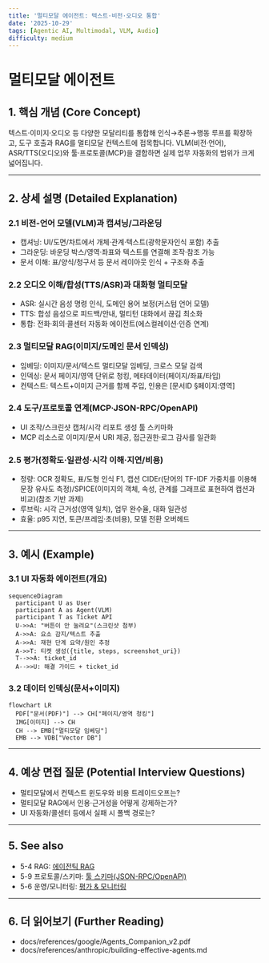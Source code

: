 ```yaml
---
title: '멀티모달 에이전트: 텍스트·비전·오디오 통합'
date: '2025-10-29'
tags: [Agentic AI, Multimodal, VLM, Audio]
difficulty: medium
---
```


# 멀티모달 에이전트

## 1. 핵심 개념 (Core Concept)

텍스트·이미지·오디오 등 다양한 모달리티를 통합해 인식→추론→행동 루프를 확장하고, 도구 호출과 RAG를 멀티모달 컨텍스트에 접목합니다. VLM(비전·언어), ASR/TTS(오디오)와 툴·프로토콜(MCP)을 결합하면 실제 업무 자동화의 범위가 크게 넓어집니다.

______________________________________________________________________

## 2. 상세 설명 (Detailed Explanation)

### 2.1 비전-언어 모델(VLM)과 캡셔닝/그라운딩

- 캡셔닝: UI/도면/차트에서 개체·관계·텍스트(광학문자인식 포함) 추출
- 그라운딩: 바운딩 박스/영역·좌표와 텍스트를 연결해 조작·참조 가능
- 문서 이해: 표/양식/청구서 등 문서 레이아웃 인식 + 구조화 추출

### 2.2 오디오 이해/합성(TTS/ASR)과 대화형 멀티모달

- ASR: 실시간 음성 명령 인식, 도메인 용어 보정(커스텀 언어 모델)
- TTS: 합성 음성으로 피드백/안내, 멀티턴 대화에서 끊김 최소화
- 통합: 전화·회의·콜센터 자동화 에이전트(에스컬레이션·인증 연계)

### 2.3 멀티모달 RAG(이미지/도메인 문서 인덱싱)

- 임베딩: 이미지/문서/텍스트 멀티모달 임베딩, 크로스 모달 검색
- 인덱싱: 문서 페이지/영역 단위로 청킹, 메타데이터(페이지/좌표/타입)
- 컨텍스트: 텍스트+이미지 근거를 함께 주입, 인용은 \[문서ID §페이지:영역\]

### 2.4 도구/프로토콜 연계(MCP·JSON-RPC/OpenAPI)

- UI 조작/스크린샷 캡처/시각 리포트 생성 툴 스키마화
- MCP 리소스로 이미지/문서 URI 제공, 접근권한·로그 감사를 일관화

### 2.5 평가(정확도·일관성·시각 이해·지연/비용)

- 정량: OCR 정확도, 표/도형 인식 F1, 캡션 CIDEr(단어의 TF-IDF 가중치를 이용해 문장 유사도 측정)/SPICE(이미지의 객체, 속성, 관계를 그래프로 표현하여 캡션과 비교)(참조 기반 과제)
- 루브릭: 시각 근거성(영역 일치), 업무 완수율, 대화 일관성
- 효율: p95 지연, 토큰/프레임·초(비용), 모델 전환 오버헤드

______________________________________________________________________

## 3. 예시 (Example)

### 3.1 UI 자동화 에이전트(개요)

```mermaid
sequenceDiagram
  participant U as User
  participant A as Agent(VLM)
  participant T as Ticket API
  U->>A: "버튼이 안 눌려요"(스크린샷 첨부)
  A->>A: 요소 감지/텍스트 추출
  A->>A: 재현 단계 요약/원인 추정
  A->>T: 티켓 생성({title, steps, screenshot_uri})
  T-->>A: ticket_id
  A-->>U: 해결 가이드 + ticket_id
```

### 3.2 데이터 인덱싱(문서+이미지)

```mermaid
flowchart LR
  PDF["문서(PDF)"] --> CH["페이지/영역 청킹"]
  IMG[이미지] --> CH
  CH --> EMB["멀티모달 임베딩"]
  EMB --> VDB["Vector DB"]
```

______________________________________________________________________

## 4. 예상 면접 질문 (Potential Interview Questions)

- 멀티모달에서 컨텍스트 윈도우와 비용 트레이드오프는?
- 멀티모달 RAG에서 인용·근거성을 어떻게 강제하는가?
- UI 자동화/콜센터 등에서 실패 시 폴백 경로는?

______________________________________________________________________

## 5. See also

- 5-4 RAG: [에이전틱 RAG](../5-4-retrieval-augmented-generation-rag/advanced-agentic-rag.md)
- 5-9 프로토콜/스키마: [툴 스키마(JSON-RPC/OpenAPI)](../5-9-%EB%B3%B4%EC%95%88-and-%ED%94%84%EB%A1%9C%ED%86%A0%EC%BD%9C/tool-schemas-jsonrpc-openapi.md)
- 5-6 운영/모니터링: [평가 & 모니터링](../5-6-agentops-%EC%9A%B4%EC%98%81-and-%EC%9E%90%EB%8F%99%ED%99%94/evaluation-monitoring-ops.md)

______________________________________________________________________

## 6. 더 읽어보기 (Further Reading)

- docs/references/google/Agents_Companion_v2.pdf
- docs/references/anthropic/building-effective-agents.md
